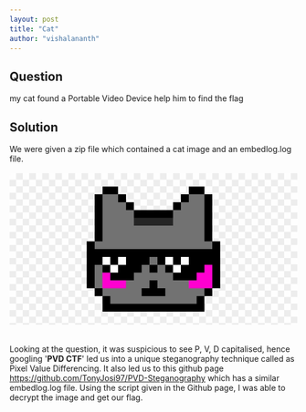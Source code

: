 ```yaml
---
layout: post
title: "Cat"
author: "vishalananth"
---
```


## Question

my cat found a Portable Video Device help him to find the flag

## Solution

We were given a zip file which contained a cat image and an embedlog.log file.
</br></br>![alt text](images/cat.png)</br></br>

Looking at the question, it was suspicious to see P, V, D capitalised, hence googling '**PVD CTF**' led us into a unique
steganography technique called as Pixel Value Differencing. It also led us to this github page https://github.com/TonyJosi97/PVD-Steganography
which has a similar embedlog.log file. Using the script given in the Github page, I was able to decrypt the image and get our flag.